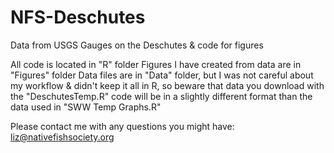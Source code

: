 # NFS-Deschutes
Data from USGS Gauges on the Deschutes &amp; code for figures

All code is located in "R" folder
Figures I have created from data are in "Figures" folder
Data files are in "Data" folder, but I was not careful about my workflow & didn't keep it all in R, 
so beware that data you download with the "DeschutesTemp.R" code will be in a slightly different format than the data used in "SWW Temp Graphs.R"

Please contact me with any questions you might have: liz@nativefishsociety.org
